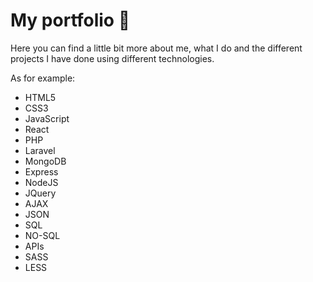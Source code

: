 # My portfolio 📝

Here you can find a little bit more about me, what I do and the different projects I have done using different technologies.

As for example:

- HTML5
- CSS3
- JavaScript
- React 
- PHP
- Laravel
- MongoDB
- Express
- NodeJS
- JQuery
- AJAX
- JSON
- SQL
- NO-SQL
- APIs
- SASS
- LESS
